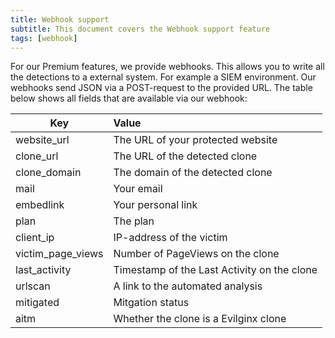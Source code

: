 ```yaml
---
title: Webhook support
subtitle: This document covers the Webhook support feature
tags: [webhook]
---
```


For our Premium features, we provide webhooks. This allows you to write all the detections to a external system. For example a SIEM environment. Our webhooks send JSON via a POST-request to the provided URL. The table below shows all fields that are available via our webhook:

| Key   |      Value      | 
|----------|:-------------|
| website_url| The URL of your protected website | 
| clone_url |  The URL of the detected clone   |
| clone_domain | The domain of the detected clone |
| mail | Your email |
| embedlink | Your personal link|
| plan | The plan |
| client_ip | IP-address of the victim |
| victim_page_views | Number of PageViews on the clone |
| last_activity | Timestamp of the Last Activity on the clone |
| urlscan | A link to the automated analysis |
| mitigated | Mitgation status |
| aitm | Whether the clone is a Evilginx clone |